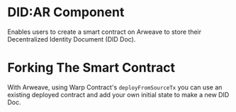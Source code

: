 # DID:AR Component

Enables users to create a smart contract on Arweave to store their Decentralized Identity Document (DID Doc).

# Forking The Smart Contract

With Arweave, using Warp Contract's `deployFromSourceTx` you can use an existing deployed contract and add your own initial state to make a new DID Doc.


